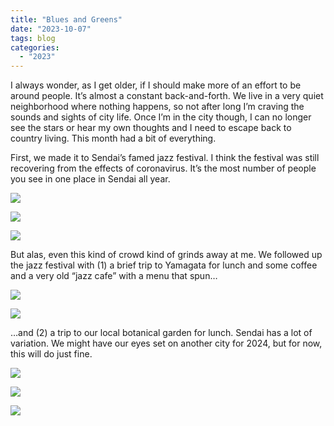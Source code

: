 ```yaml
---
title: "Blues and Greens"
date: "2023-10-07"
tags: blog
categories: 
  - "2023"
---
```


I always wonder, as I get older, if I should make more of an effort to be around people. It’s almost a constant back-and-forth. We live in a very quiet neighborhood where nothing happens, so not after long I’m craving the sounds and sights of city life. Once I’m in the city though, I can no longer see the stars or hear my own thoughts and I need to escape back to country living. This month had a bit of everything.

First, we made it to Sendai’s famed jazz festival. I think the festival was still recovering from the effects of coronavirus. It’s the most number of people you see in one place in Sendai all year.

![](images/DSCF6723.jpg)

![](images/DSCF6729.jpg)

![](images/DSCF6721.jpg)

But alas, even this kind of crowd kind of grinds away at me. We followed up the jazz festival with (1) a brief trip to Yamagata for lunch and some coffee and a very old “jazz cafe” with a menu that spun…

![](images/DSCF6841.jpg)

![](images/DSCF6846.jpg)

…and (2) a trip to our local botanical garden for lunch. Sendai has a lot of variation. We might have our eyes set on another city for 2024, but for now, this will do just fine.

![](images/DSCF6936.jpg)

![](images/DSCF6944.jpg)

![](images/DSCF6969.jpg)

